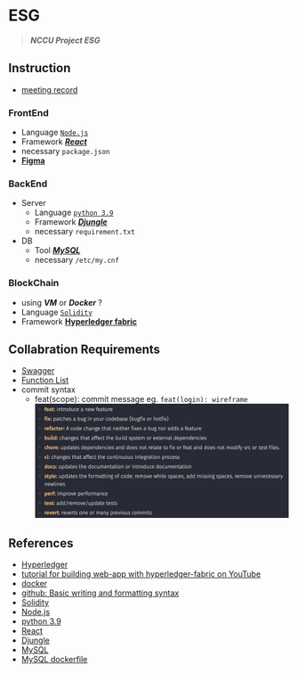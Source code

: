 # ESG

> ___NCCU Project ESG___

## Instruction
* [meeting record](https://www.notion.so/carbon-c5fb74f4e603481fa5678fa39fa2badb?pvs=4)

### FrontEnd
* Language  [`Node.js`](https://nodejs.org/docs/latest/api/)
* Framework [***React***](https://react.dev/reference/react)
* necessary `package.json`
* [**Figma**](https://www.figma.com/design/b0SW4c7fyhuYWCqMEQVUiD/Carbon-project?node-id=0-1&t=5wOr5Q9wwcaGvWTJ-1)


### BackEnd
* Server
  * Language  [`python 3.9`](https://docs.python.org/3.9/)
  * Framework [***Djungle***](https://docs.djangoproject.com/en/5.0/)
  * necessary `requirement.txt`
* DB
  * Tool  [***MySQL***](https://dev.mysql.com/doc/)
  * necessary `/etc/my.cnf`


### BlockChain
* using ***VM*** or ***Docker*** ?
* Language  [`Solidity`](https://docs.soliditylang.org/en/v0.8.26/)
* Framework [__Hyperledger fabric__](https://github.com/hyperledger/fabric)


## Collabration Requirements
* [Swagger](doc\Swagger.md)
* [Function List](doc\Function_List.md)
* commit syntax
  * feat(scope): commit message
    eg. `feat(login): wireframe`
    ![commit_syntax](doc\commit_syntax.png)

## References
* [Hyperledger](https://github.com/hyperledger/fabric-samples)
* [tutorial for building web-app with hyperledger-fabric on YouTube](https://www.youtube.com/watch?v=v2WiqQs_JAs)
* [docker](https://docs.google.com/presentation/d/1BdtUhk5EEsdc0S6lieSb74vdxuhrK0_zKRcTfe825Wk/edit?usp=sharing)
* [github: Basic writing and formatting syntax](https://docs.github.com/en/get-started/writing-on-github/getting-started-with-writing-and-formatting-on-github/basic-writing-and-formatting-syntax)
* [Solidity](https://docs.soliditylang.org/en/v0.8.26/)
* [Node.js](https://nodejs.org/docs/latest/api/)
* [python 3.9](https://docs.python.org/3.9/)
* [React](https://react.dev/reference/react)
* [Djungle](https://docs.djangoproject.com/en/5.0/)
* [MySQL](https://dev.mysql.com/doc/)
* [MySQL dockerfile](https://ithelp.ithome.com.tw/articles/10340991)
